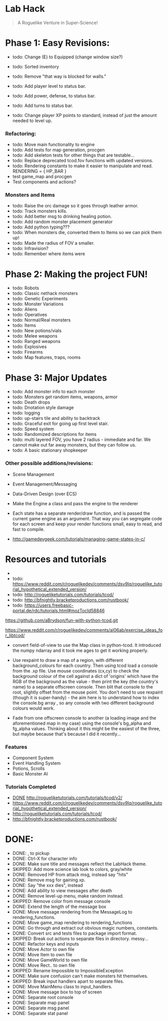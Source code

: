 # Lab Hack
> A Roguelike Venture in Super-Science!

# Phase 1: Easy Revisions:
* todo: Change (E) to Equipped (change window size?)

* todo: Sorted inventory 

* todo: Remove "that way is blocked for walls."

* todo: Add player level to status bar.
* todo: Add power, defense, to status bar.
* todo: Add turns to status bar.
* todo: Change player XP points to standard, instead of just the amount needed to level up.

### Refactoring:
* todo: Move main functionality to engine
* todo: Add tests for map generation, procgen
* todo: Add skeleton tests for other things that are testable...
* todo: Replace deprecated tcod.fov functions with updated versions.
* todo: Rendering constants to make it easier to manipulate and read.
	RENDERING = { HP_BAR }
* test game_map and procgen
* Test components and actions?

### Monsters and Items
* todo: Raise the orc damage so it goes through leather armor.
* todo: Track monsters kills.
* todo: Add better msg to drinking healing potion.
* todo: Add random monster placement generator
* todo: Add python typing???
* todo: When monsters die, converted them to Items so we can pick them up!
* todo: Made the radius of FOV a smaller.
* todo: Infravision?
* todo: Remember where items were

# Phase 2: Making the project FUN!
* todo: Robots
* todo: Classic nethack monsters
* todo: Genetic Experiments
* todo: Monster Variations
* todo: Aliens
* todo: Operatives
* todo: Normal/Real monsters
* todo: Items
* todo: New potions/vials
* todo: Melee weapons
* todo: Ranged weapons
* todo: Explosives
* todo: Firearms
* todo: Map features, traps, rooms

# Phase 3: Major Updates
* todo: Add monster info to each monster
* todo: Monsters get random items, weapons, armor
* todo: Death drops
* todo: Dnotation style damage
* todo: logging
* todo: up-stairs tile and ability to backtrack
* todo: Graceful exit for going up first level stair.
* todo: Speed system
* todo: Randomized descriptions for items
* todo: multi layered FOV, you have 2 radius - immediate and far. We cannot make out far away monsters, but they can follow us.
* todo: A basic stationary shopkeeper

### Other possible additions/revisions:
* Scene Management
* Event Management/Messaging
* Data-Driven Design (over ECS)

* Make the Engine a class and pass the engine to the renderer
* Each state has a separate render/draw function, and is passed the current game engine as an argument. That way you can segregate code for each screen and keep your render functions small, easy to read, and fast to compile.

* http://gamedevgeek.com/tutorials/managing-game-states-in-c/




# Resources and tutorials
* [DONE]: http://rogueliketutorials.com/tutorials/tcod/v2/
* todo: https://www.reddit.com/r/roguelikedev/comments/dsv9lq/roguelike_tutorial_hypothetical_extended_version/
* todo: http://rogueliketutorials.com/tutorials/tcod/
* todo: http://bfnightly.bracketproductions.com/rustbook/
* todo: https://users.freebasic-portal.de/rdc/tutorials.html#mozTocId58846

https://github.com/aBrydson/fun-with-python-tcod.git

https://www.reddit.com/r/roguelikedev/comments/al06ab/exercise_ideas_for_libtcod/
* convert field-of-view to use the Map class in python-tcod. It introduced the numpy ndarray and it took me ages to get it working properly.
* Use rexpaint to draw a map of a region, with different background_colours for each country. Then using tcod load a console from the .xp file. Use mouse coordinates (cx,cy) to check the background colour of the cell against a dict of 'origins' which have the RGB of the background as the value - then print the key (the country's name) to a separate offscreen console. Then blit that console to the root, slightly offset from the mouse point. You don't need to use rexpaint (though it is super-handy) - the aim here is to understand how to index the console.bg array , so any console with two different background colours would work.

* Fade from one offscreen console to another (a loading image and the aforementioned map in my case) using the console's bg_alpha and fg_alpha values. Thinking about it this might be the easiest of the three, but maybe because that's because I did it recently...



### Features
* Component System
* Event Handling System
* Potions, Scrolls
* Basic Monster AI

### Tutorials Completed
* [DONE] http://rogueliketutorials.com/tutorials/tcod/v2/
* https://www.reddit.com/r/roguelikedev/comments/dsv9lq/roguelike_tutorial_hypothetical_extended_version/
* http://rogueliketutorials.com/tutorials/tcod/
* http://bfnightly.bracketproductions.com/rustbook/


# DONE:

* DONE: , to pickup
* DONE: Ctrl-X for character info
* DONE: Make sure title and messages reflect the LabHack theme.
* SKIPPED: Add more science lab look to colors, gray/white
* DONE: Removed HP from attack msg, instead say "hits"
* DONE: Remove msg for gaining xp.
* DONE: Say "the xxx dies", instead
* DONE: Add ability to view messages after death
* DONE: Remove level-up menu, make random instead.
* SKIPPED: Remove color from message console
* DONE: Extend the length of the message box
* DONE: Move message rendering from the MessageLog to rendering_functions.
* DONE: Move game_map rendering to rendering_functions
* DONE: Go through and extract out obvious magic numbers, constants.
* DONE: Convert src and tests files to package import format.
* SKIPPED: Break out actions to separate files in directory. messy...
* DONE: Refactor keys and inputs
* DONE: Move Actor to own file
* DONE: Move Item to own file
* DONE: Move GameWorld to own file
* DONE: Move Rect.. to own file
* SKIPPED: Rename Impossible to ImpossibleException
* DONE: Make sure confusion can't make monsters hit themselves.
* SKIPPED: Break input handlers apart to separate files.
* DONE: Move MainMenu class to input_handlers.
* DONE: Move message box to top of screen
* DONE: Separate root console
* DONE: Separate map panel
* DONE: Separate msg panel
* DONE: Separate stat panel
